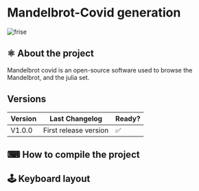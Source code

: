 # Mandelbrot-Covid generation
![frise](https://user-images.githubusercontent.com/90468768/132886146-945ee8bc-f165-4f64-ad5f-495bd275cff6.PNG)

## ⚛️ About the project
Mandelbrot covid is an open-source software used to browse the Mandelbrot, and the julia set.

## Versions

| Version | Last Changelog | Ready? |
| ------- | -------------- | ------ |
| V1.0.0 | First release version | ✅

## ⌨ How to compile the project

## 🕹 Keyboard layout

